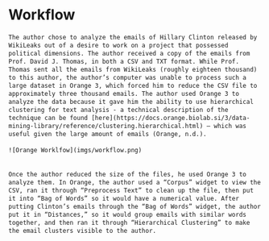 # Workflow



	The author chose to analyze the emails of Hillary Clinton released by WikiLeaks out of a desire to work on a project that possessed political dimensions. The author received a copy of the emails from Prof. David J. Thomas, in both a CSV and TXT format. While Prof. Thomas sent all the emails from WikiLeaks (roughly eighteen thousand) to this author, the author’s computer was unable to process such a large dataset in Orange 3, which forced him to reduce the CSV file to approximately three thousand emails. The author used Orange 3 to analyze the data because it gave him the ability to use hierarchical clustering for text analysis - a technical description of the technique can be found [here](https://docs.orange.biolab.si/3/data-mining-library/reference/clustering.hierarchical.html) – which was useful given the large amount of emails (Orange, n.d.).  
	
	![Orange Worklfow](imgs/workflow.png)
	
	
	Once the author reduced the size of the files, he used Orange 3 to analyze them. In Orange, the author used a “Corpus” widget to view the CSV, ran it through “Preprocess Text” to clean up the file, then put it into “Bag of Words” so it would have a numerical value. After putting Clinton’s emails through the “Bag of Words” widget, the author put it in “Distances,” so it would group emails with similar words together, and then ran it through “Hierarchical Clustering” to make the email clusters visible to the author.
	
	
	


